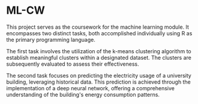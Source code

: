 # ML-CW

This project serves as the coursework for the machine learning module. It encompasses two distinct tasks, both accomplished individually using R as the primary programming language.

The first task involves the utilization of the k-means clustering algorithm to establish meaningful clusters within a designated dataset. The clusters are subsequently evaluated to assess their effectiveness.

The second task focuses on predicting the electricity usage of a university building, leveraging historical data. This prediction is achieved through the implementation of a deep neural network, offering a comprehensive understanding of the building's energy consumption patterns.
